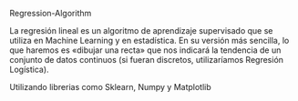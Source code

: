 Regression-Algorithm

La regresión lineal es un algoritmo de aprendizaje supervisado que se utiliza en Machine Learning y en estadística. En su versión más sencilla, lo que haremos es «dibujar una recta» que nos indicará la tendencia de un conjunto de datos continuos (si fueran discretos, utilizaríamos Regresión Logística).

Utilizando librerias como Sklearn, Numpy y Matplotlib
